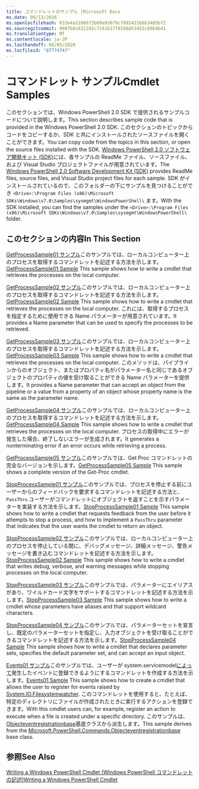 ```yaml
---
title: コマンドレットのサンプル |Microsoft Docs
ms.date: 09/13/2016
ms.openlocfilehash: 633e4a5108673b09a92679c7992421b6b3405b72
ms.sourcegitcommit: 0907b8c6322d2c7c61b17f8168d53452c8964b41
ms.translationtype: MT
ms.contentlocale: ja-JP
ms.lasthandoff: 08/05/2020
ms.locfileid: "87774747"
---
```

# <a name="cmdlet-samples"></a><span data-ttu-id="3af0f-102">コマンドレット サンプル</span><span class="sxs-lookup"><span data-stu-id="3af0f-102">Cmdlet Samples</span></span>

<span data-ttu-id="3af0f-103">このセクションでは、Windows PowerShell 2.0 SDK で提供されるサンプルコードについて説明します。</span><span class="sxs-lookup"><span data-stu-id="3af0f-103">This section describes sample code that is provided in the Windows PowerShell 2.0 SDK.</span></span> <span data-ttu-id="3af0f-104">このセクションのトピックからコードをコピーするか、SDK と共にインストールされたソースファイルを開くことができます。</span><span class="sxs-lookup"><span data-stu-id="3af0f-104">You can copy code from the topics in this section, or open the source files installed with the SDK.</span></span> <span data-ttu-id="3af0f-105">[Windows PowerShell 2.0 ソフトウェア開発キット (SDK)](https://www.microsoft.com/en-us/download/details.aspx?id=2560)には、各サンプルの ReadMe ファイル、ソースファイル、および Visual Studio プロジェクトファイルが用意されています。</span><span class="sxs-lookup"><span data-stu-id="3af0f-105">The [Windows PowerShell 2.0 Software Development Kit (SDK)](https://www.microsoft.com/en-us/download/details.aspx?id=2560) provides ReadMe files, source files, and Visual Studio project files for each sample.</span></span> <span data-ttu-id="3af0f-106">SDK がインストールされているので、このフォルダーの下にサンプルを見つけることができ `<Drive>:\Program Files (x86)\Microsoft SDKs\Windows\v7.0\Samples\sysmgmt\WindowsPowerShell\` ます。</span><span class="sxs-lookup"><span data-stu-id="3af0f-106">With the SDK installed, you can find the samples under the `<Drive>:\Program Files (x86)\Microsoft SDKs\Windows\v7.0\Samples\sysmgmt\WindowsPowerShell\` folder.</span></span>

## <a name="in-this-section"></a><span data-ttu-id="3af0f-107">このセクションの内容</span><span class="sxs-lookup"><span data-stu-id="3af0f-107">In This Section</span></span>

<span data-ttu-id="3af0f-108">[GetProcessSample01 サンプル](./getprocesssample01-sample.md)このサンプルでは、ローカルコンピューター上のプロセスを取得するコマンドレットを記述する方法を示します。</span><span class="sxs-lookup"><span data-stu-id="3af0f-108">[GetProcessSample01 Sample](./getprocesssample01-sample.md) This sample shows how to write a cmdlet that retrieves the processes on the local computer.</span></span>

<span data-ttu-id="3af0f-109">[GetProcessSample02 サンプル](./getprocesssample02-sample.md)このサンプルでは、ローカルコンピューター上のプロセスを取得するコマンドレットを記述する方法を示します。</span><span class="sxs-lookup"><span data-stu-id="3af0f-109">[GetProcessSample02 Sample](./getprocesssample02-sample.md) This sample shows how to write a cmdlet that retrieves the processes on the local computer.</span></span> <span data-ttu-id="3af0f-110">これには、取得するプロセスを指定するために使用できる Name パラメーターが用意されています。</span><span class="sxs-lookup"><span data-stu-id="3af0f-110">It provides a Name parameter that can be used to specify the processes to be retrieved.</span></span>

<span data-ttu-id="3af0f-111">[GetProcessSample03 サンプル](./getprocesssample03-sample.md)このサンプルでは、ローカルコンピューター上のプロセスを取得するコマンドレットを記述する方法を示します。</span><span class="sxs-lookup"><span data-stu-id="3af0f-111">[GetProcessSample03 Sample](./getprocesssample03-sample.md) This sample shows how to write a cmdlet that retrieves the processes on the local computer.</span></span> <span data-ttu-id="3af0f-112">このメソッドは、パイプラインからのオブジェクト、またはプロパティ名がパラメーター名と同じであるオブジェクトのプロパティの値を受け取ることができる Name パラメーターを提供します。</span><span class="sxs-lookup"><span data-stu-id="3af0f-112">It provides a Name parameter that can accept an object from the pipeline or a value from a property of an object whose property name is the same as the parameter name.</span></span>

<span data-ttu-id="3af0f-113">[GetProcessSample04 サンプル](./getprocesssample04-sample.md)このサンプルでは、ローカルコンピューター上のプロセスを取得するコマンドレットを記述する方法を示します。</span><span class="sxs-lookup"><span data-stu-id="3af0f-113">[GetProcessSample04 Sample](./getprocesssample04-sample.md) This sample shows how to write a cmdlet that retrieves the processes on the local computer.</span></span> <span data-ttu-id="3af0f-114">プロセスの取得中にエラーが発生した場合、終了しないエラーが生成されます。</span><span class="sxs-lookup"><span data-stu-id="3af0f-114">It generates a nonterminating error if an error occurs while retrieving a process.</span></span>

<span data-ttu-id="3af0f-115">[GetProcessSample05 サンプル](./getprocesssample05-sample.md)このサンプルでは、Get Proc コマンドレットの完全なバージョンを示します。</span><span class="sxs-lookup"><span data-stu-id="3af0f-115">[GetProcessSample05 Sample](./getprocesssample05-sample.md) This sample shows a complete version of the Get-Proc cmdlet.</span></span>

<span data-ttu-id="3af0f-116">[StopProcessSample01 サンプル](./stopprocesssample01-sample.md)このサンプルでは、プロセスを停止する前にユーザーからのフィードバックを要求するコマンドレットを記述する方法と、 `PassThru` ユーザーがコマンドレットにオブジェクトを返すことを示すパラメーターを実装する方法を示します。</span><span class="sxs-lookup"><span data-stu-id="3af0f-116">[StopProcessSample01 Sample](./stopprocesssample01-sample.md) This sample shows how to write a cmdlet that requests feedback from the user before it attempts to stop a process, and how to implement a `PassThru` parameter that indicates that the user wants the cmdlet to return an object.</span></span>

<span data-ttu-id="3af0f-117">[StopProcessSample02 サンプル](./stopprocesssample02-sample.md)このサンプルでは、ローカルコンピューター上のプロセスを停止している間に、デバッグメッセージ、詳細メッセージ、警告メッセージを書き込むコマンドレットを記述する方法を示します。</span><span class="sxs-lookup"><span data-stu-id="3af0f-117">[StopProcessSample02 Sample](./stopprocesssample02-sample.md) This sample shows how to write a cmdlet that writes debug, verbose, and warning messages while stopping processes on the local computer.</span></span>

<span data-ttu-id="3af0f-118">[StopProcessSample03 サンプル](./stopprocesssample03-sample.md)このサンプルでは、パラメーターにエイリアスがあり、ワイルドカード文字をサポートするコマンドレットを記述する方法を示します。</span><span class="sxs-lookup"><span data-stu-id="3af0f-118">[StopProcessSample03 Sample](./stopprocesssample03-sample.md) This sample shows how to write a cmdlet whose parameters have aliases and that support wildcard characters.</span></span>

<span data-ttu-id="3af0f-119">[StopProcessSample04 サンプル](./stopprocesssample04-sample.md)このサンプルでは、パラメーターセットを宣言し、既定のパラメーターセットを指定し、入力オブジェクトを受け取ることができるコマンドレットを記述する方法を示します。</span><span class="sxs-lookup"><span data-stu-id="3af0f-119">[StopProcessSample04 Sample](./stopprocesssample04-sample.md) This sample shows how to write a cmdlet that declares parameter sets, specifies the default parameter set, and can accept an input object.</span></span>

<span data-ttu-id="3af0f-120">[Events01 サンプル](./events01-sample.md)このサンプルでは、ユーザーが system.servicemodel[によって](/dotnet/api/System.IO.FileSystemWatcher)発生したイベントに登録できるようにするコマンドレットを作成する方法を示します。</span><span class="sxs-lookup"><span data-stu-id="3af0f-120">[Events01 Sample](./events01-sample.md) This sample shows how to create a cmdlet that allows the user to register for events raised by [System.IO.Filesystemwatcher](/dotnet/api/System.IO.FileSystemWatcher).</span></span> <span data-ttu-id="3af0f-121">このコマンドレットを使用すると、たとえば、特定のディレクトリにファイルが作成されたときに実行するアクションを登録できます。</span><span class="sxs-lookup"><span data-stu-id="3af0f-121">With this cmdlet users can, for example, register an action to execute when a file is created under a specific directory.</span></span> <span data-ttu-id="3af0f-122">このサンプルは、 [Objecteventregistrationbase](/dotnet/api/Microsoft.PowerShell.Commands.ObjectEventRegistrationBase)基底クラスから派生します。</span><span class="sxs-lookup"><span data-stu-id="3af0f-122">This sample derives from the [Microsoft.PowerShell.Commands.Objecteventregistrationbase](/dotnet/api/Microsoft.PowerShell.Commands.ObjectEventRegistrationBase) base class.</span></span>

## <a name="see-also"></a><span data-ttu-id="3af0f-123">参照</span><span class="sxs-lookup"><span data-stu-id="3af0f-123">See Also</span></span>

[<span data-ttu-id="3af0f-124">Writing a Windows PowerShell Cmdlet (Windows PowerShell コマンドレットの記述)</span><span class="sxs-lookup"><span data-stu-id="3af0f-124">Writing a Windows PowerShell Cmdlet</span></span>](./writing-a-windows-powershell-cmdlet.md)
